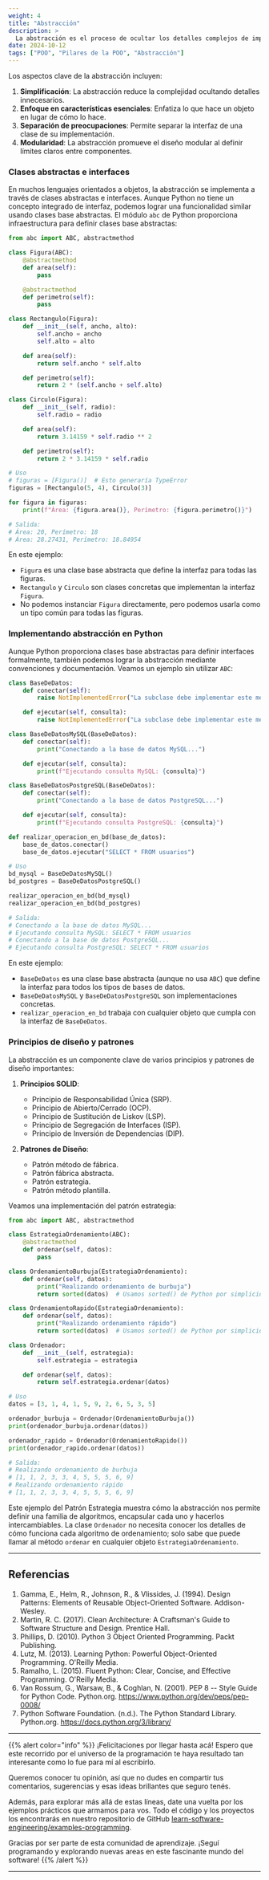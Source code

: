 ```yaml
---
weight: 4
title: "Abstracción"
description: >
  La abstracción es el proceso de ocultar los detalles complejos de implementación y mostrar solo las características necesarias de un objeto. Se trata de crear una vista simplificada de un objeto que represente sus características esenciales sin incluir detalles de fondo o explicaciones.
date: 2024-10-12
tags: ["POO", "Pilares de la POO", "Abstracción"]
---
```


Los aspectos clave de la abstracción incluyen:

1. **Simplificación**: La abstracción reduce la complejidad ocultando detalles innecesarios.
2. **Enfoque en características esenciales**: Enfatiza lo que hace un objeto en lugar de cómo lo hace.
3. **Separación de preocupaciones**: Permite separar la interfaz de una clase de su implementación.
4. **Modularidad**: La abstracción promueve el diseño modular al definir límites claros entre componentes.

### Clases abstractas e interfaces

En muchos lenguajes orientados a objetos, la abstracción se implementa a través de clases abstractas e interfaces. Aunque Python no tiene un concepto integrado de interfaz, podemos lograr una funcionalidad similar usando clases base abstractas. El módulo `abc` de Python proporciona infraestructura para definir clases base abstractas:

```python
from abc import ABC, abstractmethod

class Figura(ABC):
    @abstractmethod
    def area(self):
        pass

    @abstractmethod
    def perimetro(self):
        pass

class Rectangulo(Figura):
    def __init__(self, ancho, alto):
        self.ancho = ancho
        self.alto = alto

    def area(self):
        return self.ancho * self.alto

    def perimetro(self):
        return 2 * (self.ancho + self.alto)

class Circulo(Figura):
    def __init__(self, radio):
        self.radio = radio

    def area(self):
        return 3.14159 * self.radio ** 2

    def perimetro(self):
        return 2 * 3.14159 * self.radio

# Uso
# figuras = [Figura()]  # Esto generaría TypeError
figuras = [Rectangulo(5, 4), Circulo(3)]

for figura in figuras:
    print(f"Área: {figura.area()}, Perímetro: {figura.perimetro()}")

# Salida:
# Área: 20, Perímetro: 18
# Área: 28.27431, Perímetro: 18.84954
```

En este ejemplo:
- `Figura` es una clase base abstracta que define la interfaz para todas las figuras.
- `Rectangulo` y `Circulo` son clases concretas que implementan la interfaz `Figura`.
- No podemos instanciar `Figura` directamente, pero podemos usarla como un tipo común para todas las figuras.

### Implementando abstracción en Python

Aunque Python proporciona clases base abstractas para definir interfaces formalmente, también podemos lograr la abstracción mediante convenciones y documentación. Veamos un ejemplo sin utilizar `ABC`:

```python
class BaseDeDatos:
    def conectar(self):
        raise NotImplementedError("La subclase debe implementar este método abstracto")

    def ejecutar(self, consulta):
        raise NotImplementedError("La subclase debe implementar este método abstracto")

class BaseDeDatosMySQL(BaseDeDatos):
    def conectar(self):
        print("Conectando a la base de datos MySQL...")

    def ejecutar(self, consulta):
        print(f"Ejecutando consulta MySQL: {consulta}")

class BaseDeDatosPostgreSQL(BaseDeDatos):
    def conectar(self):
        print("Conectando a la base de datos PostgreSQL...")

    def ejecutar(self, consulta):
        print(f"Ejecutando consulta PostgreSQL: {consulta}")

def realizar_operacion_en_bd(base_de_datos):
    base_de_datos.conectar()
    base_de_datos.ejecutar("SELECT * FROM usuarios")

# Uso
bd_mysql = BaseDeDatosMySQL()
bd_postgres = BaseDeDatosPostgreSQL()

realizar_operacion_en_bd(bd_mysql)
realizar_operacion_en_bd(bd_postgres)

# Salida:
# Conectando a la base de datos MySQL...
# Ejecutando consulta MySQL: SELECT * FROM usuarios
# Conectando a la base de datos PostgreSQL...
# Ejecutando consulta PostgreSQL: SELECT * FROM usuarios
```

En este ejemplo:
- `BaseDeDatos` es una clase base abstracta (aunque no usa `ABC`) que define la interfaz para todos los tipos de bases de datos.
- `BaseDeDatosMySQL` y `BaseDeDatosPostgreSQL` son implementaciones concretas.
- `realizar_operacion_en_bd` trabaja con cualquier objeto que cumpla con la interfaz de `BaseDeDatos`.

### Principios de diseño y patrones

La abstracción es un componente clave de varios principios y patrones de diseño importantes:

1. **Principios SOLID**:
   - Principio de Responsabilidad Única (SRP).
   - Principio de Abierto/Cerrado (OCP).
   - Principio de Sustitución de Liskov (LSP).
   - Principio de Segregación de Interfaces (ISP).
   - Principio de Inversión de Dependencias (DIP).

2. **Patrones de Diseño**:
   - Patrón método de fábrica.
   - Patrón fábrica abstracta.
   - Patrón estrategia.
   - Patrón método plantilla.

Veamos una implementación del patrón estrategia:

```python
from abc import ABC, abstractmethod

class EstrategiaOrdenamiento(ABC):
    @abstractmethod
    def ordenar(self, datos):
        pass

class OrdenamientoBurbuja(EstrategiaOrdenamiento):
    def ordenar(self, datos):
        print("Realizando ordenamiento de burbuja")
        return sorted(datos)  # Usamos sorted() de Python por simplicidad

class OrdenamientoRapido(EstrategiaOrdenamiento):
    def ordenar(self, datos):
        print("Realizando ordenamiento rápido")
        return sorted(datos)  # Usamos sorted() de Python por simplicidad

class Ordenador:
    def __init__(self, estrategia):
        self.estrategia = estrategia

    def ordenar(self, datos):
        return self.estrategia.ordenar(datos)

# Uso
datos = [3, 1, 4, 1, 5, 9, 2, 6, 5, 3, 5]

ordenador_burbuja = Ordenador(OrdenamientoBurbuja())
print(ordenador_burbuja.ordenar(datos))

ordenador_rapido = Ordenador(OrdenamientoRapido())
print(ordenador_rapido.ordenar(datos))

# Salida:
# Realizando ordenamiento de burbuja
# [1, 1, 2, 3, 3, 4, 5, 5, 5, 6, 9]
# Realizando ordenamiento rápido
# [1, 1, 2, 3, 3, 4, 5, 5, 5, 6, 9]
```

Este ejemplo del Patrón Estrategia muestra cómo la abstracción nos permite definir una familia de algoritmos, encapsular cada uno y hacerlos intercambiables. La clase `Ordenador` no necesita conocer los detalles de cómo funciona cada algoritmo de ordenamiento; solo sabe que puede llamar al método `ordenar` en cualquier objeto `EstrategiaOrdenamiento`.

---

## Referencias

1. Gamma, E., Helm, R., Johnson, R., & Vlissides, J. (1994). Design Patterns: Elements of Reusable Object-Oriented Software. Addison-Wesley.
2. Martin, R. C. (2017). Clean Architecture: A Craftsman's Guide to Software Structure and Design. Prentice Hall.
3. Phillips, D. (2010). Python 3 Object Oriented Programming. Packt Publishing.
4. Lutz, M. (2013). Learning Python: Powerful Object-Oriented Programming. O'Reilly Media.
5. Ramalho, L. (2015). Fluent Python: Clear, Concise, and Effective Programming. O'Reilly Media.
6. Van Rossum, G., Warsaw, B., & Coghlan, N. (2001). PEP 8 -- Style Guide for Python Code. Python.org. https://www.python.org/dev/peps/pep-0008/
7. Python Software Foundation. (n.d.). The Python Standard Library. Python.org. https://docs.python.org/3/library/

---

{{% alert color="info" %}}
¡Felicitaciones por llegar hasta acá! Espero que este recorrido por el universo de la programación te haya resultado tan interesante como lo fue para mí al escribirlo.

Queremos conocer tu opinión, así que no dudes en compartir tus comentarios, sugerencias y esas ideas brillantes que seguro tenés.

Además, para explorar más allá de estas líneas, date una vuelta por los ejemplos prácticos que armamos para vos. Todo el código y los proyectos los encontrarás en nuestro repositorio de GitHub [learn-software-engineering/examples-programming](https://github.com/learn-software-engineering/examples-programming).

Gracias por ser parte de esta comunidad de aprendizaje. ¡Seguí programando y explorando nuevas areas en este fascinante mundo del software!
{{% /alert %}}

---
